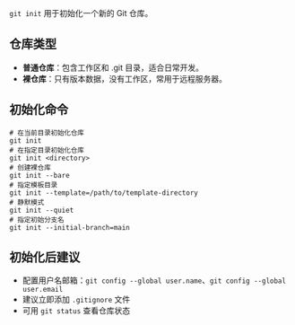 `git init` 用于初始化一个新的 Git 仓库。

## 仓库类型
- **普通仓库**：包含工作区和 .git 目录，适合日常开发。
- **裸仓库**：只有版本数据，没有工作区，常用于远程服务器。

## 初始化命令
```shell
# 在当前目录初始化仓库
git init
# 在指定目录初始化仓库
git init <directory>
# 创建裸仓库
git init --bare
# 指定模板目录
git init --template=/path/to/template-directory
# 静默模式
git init --quiet
# 指定初始分支名
git init --initial-branch=main
```

## 初始化后建议
- 配置用户名邮箱：`git config --global user.name`、`git config --global user.email`
- 建议立即添加 `.gitignore` 文件
- 可用 `git status` 查看仓库状态